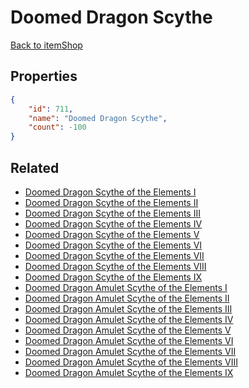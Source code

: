 # Doomed Dragon Scythe

<no description available>

[Back to itemShop](../item-shops.md)

## Properties

```json
{
    "id": 711,
    "name": "Doomed Dragon Scythe",
    "count": -100
}
```

## Related

- [Doomed Dragon Scythe of the Elements I](../items/20356-doomed-dragon-scythe-of-the-elements-i.md)
- [Doomed Dragon Scythe of the Elements II](../items/20357-doomed-dragon-scythe-of-the-elements-ii.md)
- [Doomed Dragon Scythe of the Elements III](../items/20358-doomed-dragon-scythe-of-the-elements-iii.md)
- [Doomed Dragon Scythe of the Elements IV](../items/20359-doomed-dragon-scythe-of-the-elements-iv.md)
- [Doomed Dragon Scythe of the Elements V](../items/20360-doomed-dragon-scythe-of-the-elements-v.md)
- [Doomed Dragon Scythe of the Elements VI](../items/20361-doomed-dragon-scythe-of-the-elements-vi.md)
- [Doomed Dragon Scythe of the Elements VII](../items/20362-doomed-dragon-scythe-of-the-elements-vii.md)
- [Doomed Dragon Scythe of the Elements VIII](../items/20363-doomed-dragon-scythe-of-the-elements-viii.md)
- [Doomed Dragon Scythe of the Elements IX](../items/20364-doomed-dragon-scythe-of-the-elements-ix.md)
- [Doomed Dragon Amulet Scythe of the Elements I](../items/20365-doomed-dragon-amulet-scythe-of-the-elements-i.md)
- [Doomed Dragon Amulet Scythe of the Elements II](../items/20366-doomed-dragon-amulet-scythe-of-the-elements-ii.md)
- [Doomed Dragon Amulet Scythe of the Elements III](../items/20367-doomed-dragon-amulet-scythe-of-the-elements-iii.md)
- [Doomed Dragon Amulet Scythe of the Elements IV](../items/20368-doomed-dragon-amulet-scythe-of-the-elements-iv.md)
- [Doomed Dragon Amulet Scythe of the Elements V](../items/20369-doomed-dragon-amulet-scythe-of-the-elements-v.md)
- [Doomed Dragon Amulet Scythe of the Elements VI](../items/20370-doomed-dragon-amulet-scythe-of-the-elements-vi.md)
- [Doomed Dragon Amulet Scythe of the Elements VII](../items/20371-doomed-dragon-amulet-scythe-of-the-elements-vii.md)
- [Doomed Dragon Amulet Scythe of the Elements VIII](../items/20372-doomed-dragon-amulet-scythe-of-the-elements-viii.md)
- [Doomed Dragon Amulet Scythe of the Elements IX](../items/20373-doomed-dragon-amulet-scythe-of-the-elements-ix.md)

